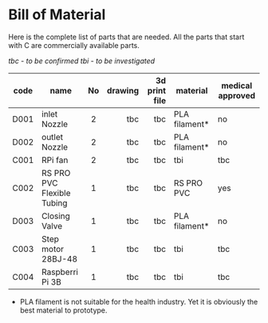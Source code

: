 # Bill of Material
Here is the complete list of parts that are needed. All the parts that start with C are commercially available parts.

*tbc - to be confirmed*
*tbi - to be investigated*

| code | name                        | No  | drawing  | 3d print file | material     | medical approved |
| -----|-----------------------------|:---:| --------:|-------------:|--------------|------------------|
| D001 | inlet Nozzle                |  2  | tbc      | tbc          | PLA filament* | no               |
| D002 | outlet Nozzle               |  2  | tbc      | tbc          | PLA filament* | no               |
| C001 | RPi fan                     |  2  | tbc      | tbc          | tbi          | tbc              |
| C002 | RS PRO PVC Flexible Tubing  |  1  | tbc      | tbc          | RS PRO PVC   | yes              |
| D003 | Closing Valve               |  1  | tbc      | tbc          | PLA filament* | no               |
| C003 | Step motor 28BJ-48          |  1  | tbc      | tbc          | tbi          | tbc              |
| C004 | Raspberri Pi 3B             |  1  | tbc      | tbc          | tbi          | tbc              |

* PLA filament is not suitable for the health industry. Yet it is obviously the best material to prototype.